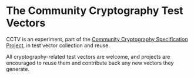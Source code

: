 # The Community Cryptography Test Vectors

CCTV is an experiment, part of the [Community Cryptography Specification Project](https://c2sp.org), in test vector collection and reuse.

All cryptography-related test vectors are welcome, and projects are encouraged to reuse them and contribute back any new vectors they generate.
